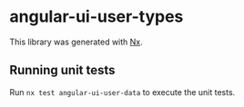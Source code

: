 # angular-ui-user-types

This library was generated with [Nx](https://nx.dev).

## Running unit tests

Run `nx test angular-ui-user-data` to execute the unit tests.
